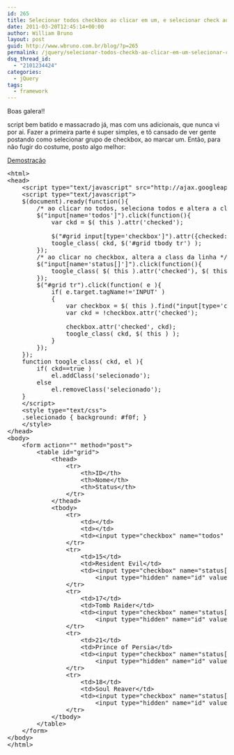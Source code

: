 ```yaml
---
id: 265
title: Selecionar todos checkbox ao clicar em um, e selecionar check ao clicar em linha
date: 2011-03-20T12:45:14+00:00
author: William Bruno
layout: post
guid: http://www.wbruno.com.br/blog/?p=265
permalink: /jquery/selecionar-todos-checkb-ao-clicar-em-um-selecionar-check-ao-clicar-em-linha/
dsq_thread_id:
  - "2101234424"
categories:
  - jQuery
tags:
  - framework
---
```

Boas galera!!

script bem batido e massacrado já, mas com uns adicionais, que nunca vi por ai. Fazer a primeira parte é super simples, e tô cansado de ver gente postando como selecionar grupo de checkbox, ao marcar um. Então, para não fugir do costume, posto algo melhor:

<!--more-->


  
<a href="http://www.wbruno.com.br/scripts/seleciona-todos-checkbox.html" target="_blank">Demostração</a>

<pre name="code" class="html">&lt;html>
&lt;head>
	&lt;script type="text/javascript" src="http://ajax.googleapis.com/ajax/libs/jquery/1.5.1/jquery.min.js">&lt;/script>
	&lt;script type="text/javascript">
	$(document).ready(function(){
		/* ao clicar no todos, seleciona todos e altera a class de todas as linhas */
		$("input[name='todos']").click(function(){
			var ckd = $( this ).attr('checked');

			$("#grid input[type='checkbox']").attr({checked: ckd});
			toogle_class( ckd, $('#grid tbody tr') );
		});
		/* ao clicar no checkbox, altera a class da linha */
		$("input[name='status[]']").click(function(){
			toogle_class( $( this ).attr('checked'), $( this ).parents('tr') );
		});
		$("#grid tr").click(function( e ){
			if( e.target.tagName!='INPUT' )
			{
				var checkbox = $( this ).find("input[type='checkbox']");
				var ckd = !checkbox.attr('checked');

				checkbox.attr('checked', ckd);
				toogle_class( ckd, $( this ) );
			}
		});
	});
	function toogle_class( ckd, el ){
		if( ckd==true )
			el.addClass('selecionado');
		else
			el.removeClass('selecionado');
	}
	&lt;/script>
	&lt;style type="text/css">
	.selecionado { background: #f0f; }
	&lt;/style>
&lt;/head>
&lt;body>
	&lt;form action="" method="post">
		&lt;table id="grid">
			&lt;thead>
				&lt;tr>
					&lt;th>ID&lt;/th>
					&lt;th>Nome&lt;/th>
					&lt;th>Status&lt;/th>
				&lt;/tr>
			&lt;/thead>
			&lt;tbody>
				&lt;tr>
					&lt;td>&lt;/td>
					&lt;td>&lt;/td>
					&lt;td>&lt;input type="checkbox" name="todos" value="todos" />&lt;/td>
				&lt;/tr>
				&lt;tr>
					&lt;td>15&lt;/td>
					&lt;td>Resident Evil&lt;/td>
					&lt;td>&lt;input type="checkbox" name="status[]" value="1" />
						&lt;input type="hidden" name="id" value="15" />&lt;/td>
				&lt;/tr>
				&lt;tr>
					&lt;td>17&lt;/td>
					&lt;td>Tomb Raider&lt;/td>
					&lt;td>&lt;input type="checkbox" name="status[]" value="1" />
						&lt;input type="hidden" name="id" value="17" />&lt;/td>
				&lt;/tr>
				&lt;tr>
					&lt;td>21&lt;/td>
					&lt;td>Prince of Persia&lt;/td>
					&lt;td>&lt;input type="checkbox" name="status[]" value="1" />
						&lt;input type="hidden" name="id" value="21" />&lt;/td>
				&lt;/tr>
				&lt;tr>
					&lt;td>18&lt;/td>
					&lt;td>Soul Reaver&lt;/td>
					&lt;td>&lt;input type="checkbox" name="status[]" value="1" />
						&lt;input type="hidden" name="id" value="18" />&lt;/td>
				&lt;/tr>
			&lt;/tbody>
		&lt;/table>
	&lt;/form>
&lt;/body>
&lt;/html>
</pre>